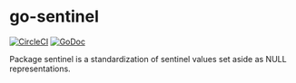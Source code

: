 # go-sentinel

[![CircleCI](https://circleci.com/gh/weathersource/go-sentinel.svg?style=shield)](https://circleci.com/gh/weathersource/go-sentinel)
[![GoDoc](https://img.shields.io/badge/godoc-ref-blue.svg)](https://godoc.org/github.com/weathersource/go-sentinel)

Package sentinel is a standardization of sentinel values set aside as NULL representations.
